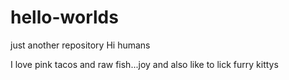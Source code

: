 # hello-worlds
just another repository
Hi humans

I love pink tacos and raw fish...joy and also like to lick furry kittys

